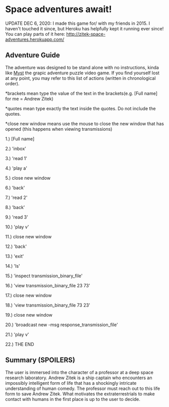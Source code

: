 # Space adventures await!

UPDATE DEC 6, 2020:
I made this game for/ with my friends in 2015. I haven't touched it since, but Heroku has helpfully kept it running ever since! You can play parts of it here:
http://zitek-space-adventures.herokuapp.com/

## Adventure Guide

The adventure was designed to be stand alone with no instructions, kinda like [Myst](http://en.wikipedia.org/wiki/Myst) the grapic adventure puzzle video game. If you find yourself lost at any point, you may refer to this list of actions (written in chronological order).

*brackets mean type the value of the text in the brackets(e.g. [Full name] for me = Andrew Zitek)

*quotes mean type exactly the text inside the quotes. Do not include the quotes. 

*close new window means use the mouse to close the new window that has opened (this happens when viewing transmissions)


1.) [Full name]

2.) 'inbox'

3.) 'read 1'

4.) 'play a'

5.) close new window

6.) 'back'

7.) 'read 2'

8.) 'back'

9.) 'read 3'

10.) 'play v'

11.) close new window

12.) 'back'

13.) 'exit'

14.) 'ls'

15.) 'inspect transmission_binary_file'

16.) 'view transmission_binary_file 23 73'

17.) close new window

18.) 'view transmission_binary_file 73 23'

19.) close new window

20.) 'broadcast new -msg response_transmission_file'

21.) 'play v'

22.) THE END

## Summary (SPOILERS)

The user is immersed into the character of a professor at a deep space research laboratory. Andrew Zitek is a ship captain who encounters an impossibly intelligent form of life that has a shockingly intricate understanding of human comedy. The professor must reach out to this life form to save Andrew Zitek. What motivates the extraterrestrials to make contact with humans in the first place is up to the user to decide. 
